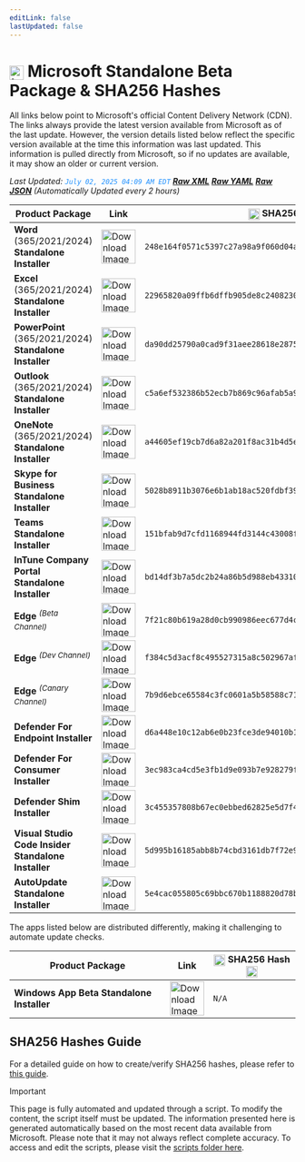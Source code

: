 ```yaml
---
editLink: false
lastUpdated: false
---
```

# <img src="/images/Microsoft_Logo_512px.png" alt="image" width="25" style="vertical-align: middle; display: inline-block;" /> Microsoft Standalone Beta Package & SHA256 Hashes

<span class="extra-small">All links below point to Microsoft's official Content Delivery Network (CDN).</span>
<span class="extra-small">The links always provide the latest version available from Microsoft as of the last update. However, the version details listed below reflect the specific version available at the time this information was last updated. This information is pulled directly from Microsoft, so if no updates are available, it may show an older or current version.</span>

<span class="extra-small">_Last Updated: <code style="color : dodgerblue">July 02, 2025 04:09 AM EDT</code> [**_Raw XML_**](https://github.com/cocopuff2u/MOFA/blob/main/latest_raw_files/macos_standalone_beta.xml) [**_Raw YAML_**](https://github.com/cocopuff2u/MOFA/blob/main/latest_raw_files/macos_standalone_beta.yaml) [**_Raw JSON_**](https://github.com/cocopuff2u/MOFA/blob/main/latest_raw_files/macos_standalone_beta.json)
 (Automatically Updated every 2 hours)_</span>

| **Product Package** | **Link** | **<img src="/images/sha-256.png" alt="image" width="20" style="vertical-align: middle; display: inline-block;" /> SHA256 Hash <img src="/images/sha-256.png" alt="image" width="20" style="vertical-align: middle; display: inline-block;" />** |
|----------------------|----------|------------------|
| **Word** (365/2021/2024) **Standalone Installer** | <a href="https://officecdnmac.microsoft.com/pr/4B2D7701-0A4F-49C8-B4CB-0C2D4043F51F/MacAutoupdate/Microsoft_Word_16.99.25062919_Updater.pkg"><img src="/images/MSWD_512x512x32.png" alt="Download Image" width="60"></a> | `248e164f0571c5397c27a98a9f060d04ab4e79d45bcf2970af8140c822d9f77d` |
| **Excel** (365/2021/2024) **Standalone Installer** | <a href="https://officecdnmac.microsoft.com/pr/4B2D7701-0A4F-49C8-B4CB-0C2D4043F51F/MacAutoupdate/Microsoft_Excel_16.99.25062919_Updater.pkg"><img src="/images/XCEL_512x512x32.png" alt="Download Image" width="60"></a> | `22965820a09ffb6dffb905de8c2408230a834de87bb598f7cc8a8798ec75b215` |
| **PowerPoint** (365/2021/2024) **Standalone Installer** | <a href="https://officecdnmac.microsoft.com/pr/4B2D7701-0A4F-49C8-B4CB-0C2D4043F51F/MacAutoupdate/Microsoft_PowerPoint_16.99.25062919_Updater.pkg"><img src="/images/PPT3_512x512x32.png" alt="Download Image" width="60"></a> | `da90dd25790a0cad9f31aee28618e2875f423cf4061f897625d1c32ddf7f63e7` |
| **Outlook** (365/2021/2024) **Standalone Installer**| <a href="https://officecdnmac.microsoft.com/pr/4B2D7701-0A4F-49C8-B4CB-0C2D4043F51F/MacAutoupdate/Microsoft_Outlook_16.99.25062919_Updater.pkg"><img src="/images/Outlook_512x512x32.png" alt="Download Image" width="60"></a> | `c5a6ef532386b52ecb7b869c96afab5a958681c3dc2fb13621170b1859d2abc3` |
| **OneNote** (365/2021/2024) **Standalone Installer** | <a href="https://officecdnmac.microsoft.com/pr/4B2D7701-0A4F-49C8-B4CB-0C2D4043F51F/MacAutoupdate/Microsoft_OneNote_16.99.25062919_Updater.pkg"><img src="/images/OneNote_512x512x32.png" alt="Download Image" width="60"></a> | `a44605ef19cb7d6a82a201f8ac31b4d5edb0ca90e4b51ca4087b99640ec21c2c` |
| **Skype for Business Standalone Installer** | <a href="https://officecdn.microsoft.com/pr/4B2D7701-0A4F-49C8-B4CB-0C2D4043F51F/MacAutoupdate/SkypeForBusinessUpdater-16.31.10.pkg"><img src="/images/skype_for_business.png" alt="Download Image" width="60"></a> | `5028b8911b3076e6b1ab18ac520fdbf390ecd7da8d57986e86b2c9351a93d175` |
| **Teams Standalone Installer** | <a href="https://statics.teams.cdn.office.net/production-osx/25177.2001.3761.5186/MicrosoftTeams.pkg"><img src="/images/teams_512x512x32.png" alt="Download Image" width="60"></a> | `151bfab9d7cfd1168944fd3144c43008ff3d30b3043d2ab0879adb60522b97cb` |
| **InTune Company Portal Standalone Installer** | <a href="https://officecdnmac.microsoft.com/pr/4B2D7701-0A4F-49C8-B4CB-0C2D4043F51F/MacAutoupdate/CompanyPortal_5.2504.2-Upgrade.pkg"><img src="/images/companyportal.png" alt="Download Image" width="60"></a> | `bd14df3b7a5dc2b24a86b5d988eb433103ecaae16e5e4ed211048fe04186c588` |
| **Edge** <sup>_(Beta Channel)_</sup> | <a href="https://msedge.sf.dl.delivery.mp.microsoft.com/filestreamingservice/files/37930f4a-275d-4fe4-9252-15d9c27075b2/MicrosoftEdgeBeta-138.0.3351.65.pkg"><img src="/images/edge_beta.png" alt="Download Image" width="60"></a> | `7f21c80b619a28d0cb990986eec677d4c8dde2ab9b795335ec419b380ae80b41` |
| **Edge** <sup>_(Dev Channel)_</sup> | <a href="https://msedge.sf.dl.delivery.mp.microsoft.com/filestreamingservice/files/2af80c4f-077d-4cae-9d08-51dfc3b687ca/MicrosoftEdgeDev-139.0.3405.9.pkg"><img src="/images/edge_dev.png" alt="Download Image" width="60"></a> | `f384c5d3acf8c495527315a8c502967afc182017be4d4b71df8685940362f6f6` |
| **Edge** <sup>_(Canary Channel)_</sup> | <a href="https://msedge.sf.dl.delivery.mp.microsoft.com/filestreamingservice/files/8815b7f4-8e8a-4f04-a2fb-52b7a382ee5a/MicrosoftEdgeCanary-140.0.3410.0.pkg"><img src="/images/edge_canary.png" alt="Download Image" width="60"></a> | `7b9d6ebce65584c3fc0601a5b58588c7149237fbfd151dd098347bc1bba5d7d8` |
| **Defender For Endpoint Installer** | <a href="https://officecdnmac.microsoft.com/pr/4B2D7701-0A4F-49C8-B4CB-0C2D4043F51F/MacAutoupdate/wdav-upgrade.pkg"><img src="/images/defender_512x512x32.png" alt="Download Image" width="60"></a> | `d6a448e10c12ab6e0b23fce3de94010b1de05ba2d115eefb727ffed6e043282a` |
| **Defender For Consumer Installer** | <a href="https://officecdnmac.microsoft.com/pr/4B2D7701-0A4F-49C8-B4CB-0C2D4043F51F/MacAutoupdate/Microsoft_Defender_101.25052.0012_Individuals_Installer.pkg"><img src="/images/defender_512x512x32.png" alt="Download Image" width="60"></a> | `3ec983ca4cd5e3fb1d9e093b7e928279f4243011c0a26ae48cb2a9684a689490` |
| **Defender Shim Installer** | <a href="https://officecdnmac.microsoft.com/pr/4B2D7701-0A4F-49C8-B4CB-0C2D4043F51F/MacAutoupdate/Microsoft_Defender_101.24080.0001_Individuals_Shim_Installer.pkg"><img src="/images/defender_512x512x32.png" alt="Download Image" width="60"></a> | `3c455357808b67ec0ebbed62825e5d7f4652f3f53a1d3d58510e82099981bb51` |
| **Visual Studio Code Insider Standalone Installer** | <a href="https://vscode.download.prss.microsoft.com/dbazure/download/insider/6e855004c713d9c2610091ab7eb68b677830087f/VSCode-darwin-universal.zip"><img src="/images/Code_512x512x32.png" alt="Download Image" width="60"></a> | `5d995b16185abb8b74cbd3161db7f72e9febaf3a0bc77f858b6e5185de21767a` |
| **AutoUpdate Standalone Installer** | <a href="https://officecdnmac.microsoft.com/pr/4B2D7701-0A4F-49C8-B4CB-0C2D4043F51F/MacAutoupdate/Microsoft_AutoUpdate_4.79.25033028_Updater.pkg"><img src="/images/autoupdate.png" alt="Download Image" width="60"></a> | `5e4cac055805c69bbc670b1188820d78bc33119bf66c2e81f2fe4c2710749b6c` |

<span class="extra-small">The apps listed below are distributed differently, making it challenging to automate update checks.</span>

| **Product Package** | **Link** | **<img src="/images/sha-256.png" alt="image" width="20" style="vertical-align: middle; display: inline-block;" /> SHA256 Hash <img src="/images/sha-256.png" alt="image" width="20" style="vertical-align: middle; display: inline-block;" />** |
|----------------------|----------|------------------|
| **Windows App Beta Standalone Installer** | <a href="https://install.appcenter.ms/orgs/rdmacios-k2vy/apps/microsoft-remote-desktop-for-mac/distribution_groups/all-users-of-microsoft-remote-desktop-for-mac"><img src="/images/windowsapp.png" alt="Download Image" width="60"></a> | `N/A` |

## SHA256 Hashes Guide

For a detailed guide on how to create/verify SHA256 hashes, please refer to [this guide](/guides/how_to_sha256).

> [!IMPORTANT]
> This page is fully automated and updated through a script. To modify the content, the script itself must be updated. The information presented here is generated automatically based on the most recent data available from Microsoft. Please note that it may not always reflect complete accuracy. To access and edit the scripts, please visit the [scripts folder here](https://github.com/cocopuff2u/MOFA_WEBSITE/tree/main/update_readme_scripts).
